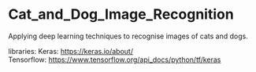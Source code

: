 # Cat_and_Dog_Image_Recognition
Applying deep learning techniques to recognise images of cats and dogs.

libraries:
Keras:  https://keras.io/about/ <br>
Tensorflow: https://www.tensorflow.org/api_docs/python/tf/keras
